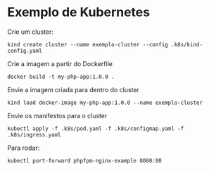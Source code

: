# Exemplo de Kubernetes

Crie um cluster:
```shell
kind create cluster --name exemplo-cluster --config .k8s/kind-config.yaml
```

Crie a imagem a partir do Dockerfile
```shell
docker build -t my-php-app:1.0.0 .
```

Envie a imagem criada para dentro do cluster
```shell
kind load docker-image my-php-app:1.0.0 --name exemplo-cluster 
```

Envie os manifestos para o cluster
```shell
kubectl apply -f .k8s/pod.yaml -f .k8s/configmap.yaml -f .k8s/ingress.yaml
```

Para rodar:
```shell
kubectl port-forward phpfpm-nginx-example 8080:80
```